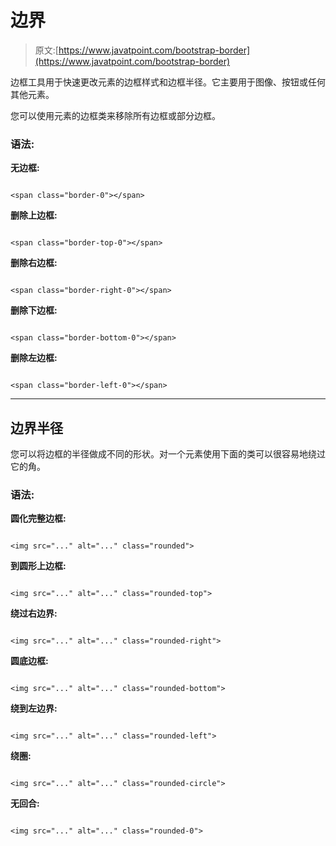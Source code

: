 # 边界

> 原文:[https://www.javatpoint.com/bootstrap-border](https://www.javatpoint.com/bootstrap-border)

边框工具用于快速更改元素的边框样式和边框半径。它主要用于图像、按钮或任何其他元素。

您可以使用元素的边框类来移除所有边框或部分边框。

### 语法:

**无边框:**

```

<span class="border-0"></span>

```

**删除上边框:**

```

<span class="border-top-0"></span>

```

**删除右边框:**

```

<span class="border-right-0"></span>

```

**删除下边框:**

```

<span class="border-bottom-0"></span>

```

**删除左边框:**

```

<span class="border-left-0"></span>

```

* * *

## 边界半径

您可以将边框的半径做成不同的形状。对一个元素使用下面的类可以很容易地绕过它的角。

### 语法:

**圆化完整边框:**

```

<img src="..." alt="..." class="rounded"> 

```

**到圆形上边框:**

```

<img src="..." alt="..." class="rounded-top">

```

**绕过右边界:**

```

<img src="..." alt="..." class="rounded-right">

```

**圆底边框:**

```

<img src="..." alt="..." class="rounded-bottom">

```

**绕到左边界:**

```

<img src="..." alt="..." class="rounded-left">

```

**绕圈:**

```

<img src="..." alt="..." class="rounded-circle">

```

**无回合:**

```

<img src="..." alt="..." class="rounded-0">

```